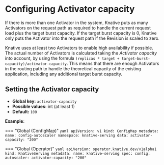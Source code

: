# Configuring Activator capacity

If there is more than one Activator in the system, Knative puts as many Activators on the request path as required to handle the current request load plus the target burst capacity. If the target burst capacity is 0, Knative only puts the Activator into the request path if the Revision is scaled to zero.

Knative uses at least two Activators to enable high availability if possible. The actual number of Activators is calculated taking the _Activator capacity_ into account, by using the formula `(replicas * target + target-burst-capacity)/activator-capacity`. This means that there are enough Activators in the routing path to handle the theoretical capacity of the existing application, including any additional target burst capacity.

## Setting the Activator capacity

- **Global key:** `activator-capacity`
- **Possible values:** int (at least 1)
- **Default:** `100`

**Example:**

=== "Global (ConfigMap)"
    ```yaml
    apiVersion: v1
    kind: ConfigMap
    metadata:
      name: config-autoscaler
      namespace: knative-serving
    data:
      activator-capacity: "200"
    ```

=== "Global (Operator)"
    ```yaml
    apiVersion: operator.knative.dev/v1alpha1
    kind: KnativeServing
    metadata:
      name: knative-serving
    spec:
      config:
        autoscaler:
          activator-capacity: "200"
    ```
